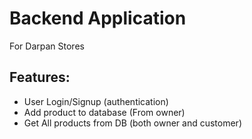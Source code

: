 # Backend Application

For Darpan Stores

## Features:

- User Login/Signup (authentication)
- Add product to database (From owner)
- Get All products from DB (both owner and customer)


